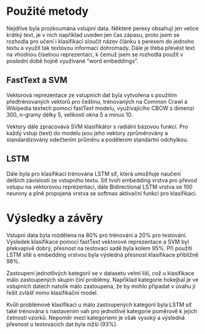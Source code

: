 # Použité metody
Nejdříve byla prozkoumána vstupní data. Některé perexy obsahují jen velice krátký text, je v nich například uveden jen čas zápasu, proto jsem se rozhodla pro učení i klasifikaci sloučit název článku s perexem do jednoho textu a využít tak textovou informaci dohromady.
Dále je třeba převést text na vhodnou číselnou reprezentaci, k čemuž jsem se rozhodla použít v poslední době hojně využívané “word embeddings”. 

## FastText a SVM

Vektorová reprezentace ze vstupních dat byla vytvořena s použitím předtrénovaných vektorů pro češtinu, trénovaných na Common Crawl a Wikipedia textech pomocí fastText modelu, využívajícího CBOW s dimenzí 300, n-gramy délky 5, velikostí okna 5 a minus 10.

Vektory dále zpracovává SVM klasifikátor s radiální bázovou funkcí. Pro každý vstup (text) do modelu jsou jeho vektory zprůměrovány a standardizovány odečtením průměru a podělením standartní odchylkou.

## LSTM

Dále byla pro klasifikaci trénována LSTM síť, která umožňuje naučení delších závislostí ze vstupního textu. Síť tvoří embedding vrstva pro převod vstupu na vektorovou reprezentaci, dále Bidirectional LSTM vrstva se 100 neurony a plně propojená vrstva se softmax aktivační funkcí pro klasifikaci. 

# Výsledky a závěry
Vstupní data byla rozdělena na 80% pro trénování a 20% pro testování. Výsledek klasifikace pomocí fastText vektorové reprezentace a SVM byl překvapivě dobrý, přesnost na testovací sadě byla kolem 95%. Při použití LSTM sítě s embedding vrstvou byla výsledná přesnost klasifikace přibližně 98%.

Zastoupení jednotlivých kategorií se v datasetu velmi liší, což u klasifikace málo zastoupených skupin činí problémy. Například kategorie hokejbal je ve vstupních datech natolik málo zastoupena, že by mohlo připadat v úvahu ji řešit zvlášť mimo klasifikační model. 

Kvůli problémové klasifikaci u málo zastoupených kategorií byla LSTM síť také trénována s nastavením vah pro jednotlivé kategorie poměrově k jejich četnosti vzorků. Nepoměr mezi kategoriemi je však vysoký a výsledná přesnost u testovacích dat byla nižší (93%).


